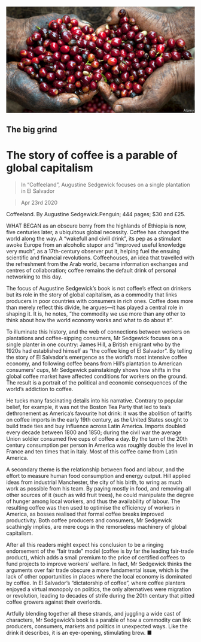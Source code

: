 ![](./images/20200425_BKP005.jpg)

## The big grind

# The story of coffee is a parable of global capitalism

> In “Coffeeland”, Augustine Sedgewick focuses on a single plantation in El Salvador

> Apr 23rd 2020

Coffeeland. By Augustine Sedgewick.Penguin; 444 pages; $30 and £25.

WHAT BEGAN as an obscure berry from the highlands of Ethiopia is now, five centuries later, a ubiquitous global necessity. Coffee has changed the world along the way. A “wakefull and civill drink”, its pep as a stimulant awoke Europe from an alcoholic stupor and “improved useful knowledge very much”, as a 17th-century observer put it, helping fuel the ensuing scientific and financial revolutions. Coffeehouses, an idea that travelled with the refreshment from the Arab world, became information exchanges and centres of collaboration; coffee remains the default drink of personal networking to this day.

The focus of Augustine Sedgewick’s book is not coffee’s effect on drinkers but its role in the story of global capitalism, as a commodity that links producers in poor countries with consumers in rich ones. Coffee does more than merely reflect this divide, he argues—it has played a central role in shaping it. It is, he notes, “the commodity we use more than any other to think about how the world economy works and what to do about it”.

To illuminate this history, and the web of connections between workers on plantations and coffee-sipping consumers, Mr Sedgewick focuses on a single planter in one country: James Hill, a British emigrant who by the 1920s had established himself as “the coffee king of El Salvador”. By telling the story of El Salvador’s emergence as the world’s most intensive coffee economy, and following coffee beans from Hill’s plantation to American consumers’ cups, Mr Sedgewick painstakingly shows how shifts in the global coffee market have affected conditions for workers on the ground. The result is a portrait of the political and economic consequences of the world’s addiction to coffee.

He tucks many fascinating details into his narrative. Contrary to popular belief, for example, it was not the Boston Tea Party that led to tea’s dethronement as America’s favourite hot drink: it was the abolition of tariffs on coffee imports in the early 19th century, as the United States sought to build trade ties and buy influence across Latin America. Imports doubled every decade between 1800 and 1850; during the civil war the average Union soldier consumed five cups of coffee a day. By the turn of the 20th century consumption per person in America was roughly double the level in France and ten times that in Italy. Most of this coffee came from Latin America.

A secondary theme is the relationship between food and labour, and the effort to measure human food consumption and energy output. Hill applied ideas from industrial Manchester, the city of his birth, to wring as much work as possible from his team. By paying mostly in food, and removing all other sources of it (such as wild fruit trees), he could manipulate the degree of hunger among local workers, and thus the availability of labour. The resulting coffee was then used to optimise the efficiency of workers in America, as bosses realised that formal coffee breaks improved productivity. Both coffee producers and consumers, Mr Sedgewick scathingly implies, are mere cogs in the remorseless machinery of global capitalism.

After all this readers might expect his conclusion to be a ringing endorsement of the “fair trade” model (coffee is by far the leading fair-trade product), which adds a small premium to the price of certified coffees to fund projects to improve workers’ welfare. In fact, Mr Sedgewick thinks the arguments over fair trade obscure a more fundamental issue, which is the lack of other opportunities in places where the local economy is dominated by coffee. In El Salvador’s “dictatorship of coffee”, where coffee planters enjoyed a virtual monopoly on politics, the only alternatives were migration or revolution, leading to decades of strife during the 20th century that pitted coffee growers against their overlords.

Artfully blending together all these strands, and juggling a wide cast of characters, Mr Sedgewick’s book is a parable of how a commodity can link producers, consumers, markets and politics in unexpected ways. Like the drink it describes, it is an eye-opening, stimulating brew. ■